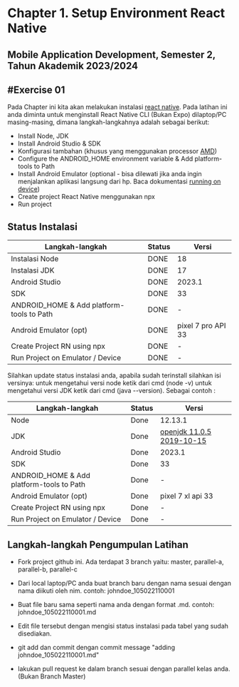 # Chapter 1. Setup Environment React Native

## Mobile Application Development, Semester 2, Tahun Akademik 2023/2024

## #Exercise 01

Pada Chapter ini kita akan melakukan instalasi [react native]. Pada latihan ini anda diminta untuk menginstall React Native CLI (Bukan Expo) dilaptop/PC masing-masing, dimana langkah-langkahnya adalah sebagai berikut:

- Install Node, JDK
- Install Android Studio & SDK
- Konfigurasi tambahan (khusus yang menggunakan processor [AMD])
- Configure the ANDROID_HOME environment variable & Add platform-tools to Path
- Install Android Emulator (optional - bisa dilewati jika anda ingin menjalankan aplikasi langsung dari hp. Baca dokumentasi [running on device])
- Create project React Native menggunakan npx
- Run project

## Status Instalasi

| Langkah-langkah                           | Status | Versi |
| ----------------------------------------- | ------ | ----- |
| Instalasi Node                            | DONE   | 18    |
| Instalasi JDK                             | DONE   | 17    |
| Android Studio                            | DONE   |2023.1 |
| SDK                                       | DONE   | 33    |
| ANDROID_HOME & Add platform-tools to Path | DONE   | -     |
| Android Emulator (opt)                    | DONE   | pixel   7 pro API 33  |
| Create Project RN using npx               | DONE   | -     |
| Run Project on Emulator / Device          | DONE   | -     |

Silahkan update status instalasi anda, apabila sudah terinstall silahkan isi versinya:
untuk mengetahui versi node ketik dari cmd (node -v) untuk mengetahui versi JDK ketik dari cmd (java --version).
Sebagai contoh :

| Langkah-langkah                           | Status | Versi                       |
| ----------------------------------------- | ------ | --------------------------- |
| Node                                      | Done   | 12.13.1                     |
| JDK                                       | Done   | [openjdk 11.0.5 2019-10-15] |
| Android Studio                            | Done   | 2023.1                        |
| SDK                                       | Done   | 33                          |
| ANDROID_HOME & Add platform-tools to Path | Done   | -                           |
| Android Emulator (opt)                    | Done   | pixel 7 xl api 33           |
| Create Project RN using npx               | Done   | -                           |
| Run Project on Emulator / Device          | Done   | -                           |

## Langkah-langkah Pengumpulan Latihan

- Fork project github ini. Ada terdapat 3 branch yaitu: master, parallel-a, parallel-b, parallel-c
- Dari local laptop/PC anda buat branch baru dengan nama sesuai dengan nama diikuti oleh nim. contoh: johndoe_105022110001
- Buat file baru sama seperti nama anda dengan format .md. contoh: johndoe_105022110001.md
- Edit file tersebut dengan mengisi status instalasi pada tabel yang sudah disediakan.
- git add dan commit dengan commit message "adding johndoe_105022110001.md"
- lakukan pull request ke dalam branch sesuai dengan parallel kelas anda. (Bukan Branch Master)

  [react native]: https://reactnative.dev/docs/environment-setup
  [running on device]: https://reactnative.dev/docs/running-on-device
  [amd]: https://android-developers.googleblog.com/2018/07/android-emulator-amd-processor-hyper-v.html
  [openjdk 11.0.5 2019-10-15]: https://docs.aws.amazon.com/corretto/latest/corretto-11-ug/downloads-list.html

